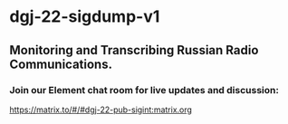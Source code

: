 # dgj-22-sigdump-v1

## Monitoring and Transcribing Russian Radio Communications.

### Join our Element chat room for live updates and discussion:

https://matrix.to/#/#dgj-22-pub-sigint:matrix.org
